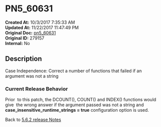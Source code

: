 # PN5_60631

**Created At:** 10/3/2017 7:35:33 AM  
**Updated At:** 11/22/2017 11:47:49 PM  
**Original Doc:** [pn5_60631](https://docs.jbase.com/36526-5-6-2-release-notes/pn5_60631)  
**Original ID:** 279157  
**Internal:** No  

## Description

Case Independence: Correct a number of functions that failed if an argument was not a string

### Current Release Behavior

Prior  to this patch, the DCOUNT(), COUNT() and INDEX() functions would give  the wrong answer if the argument passed was not a string and **case\_insensitive\_runtime\_strings = true** configuration option is used.

Back to [5.6.2 release Notes](./../README.md)
